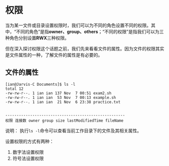 # 权限
当为某一文件或目录设置权限时，我们可以为不同的角色设置不同的权限。其中，“不同的角色”是指**owner、group、others**；“不同的权限”是指我们可以为三种角色分别设置**RWX**三种权限。

但在深入探讨权限这个话题之前，我们先来看看文件的属性。因为文件的权限其实是文件属性的一种，了解文件的属性是有必要的。

## 文件的属性
```
[ian@Jarvis-C Documents]$ ls -l
total 12
-rw-rw-r--. 1 ian ian 137 Nov  7 00:51 exam2.sh
-rw-rw-r--. 1 ian ian  53 Nov  7 00:13 example.sh
-rw-rw-r--. 1 ian ian  21 Nov  6 23:38 practice.txt


-----------------------------------------------------
权限 连接数 owner group size lastModifiedTime fileName
```
说明：
执行```ls -l```命令可以查看当前工作目录下的文件及其相关属性。



设置权限的方式有两种：
1. 数字法设置权限
2. 符号法设置权限
